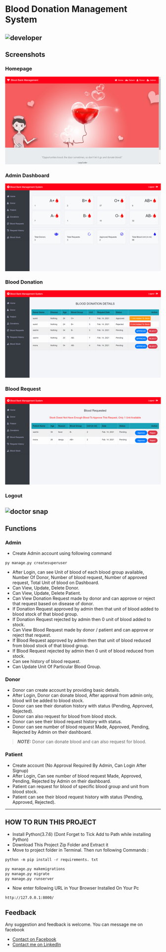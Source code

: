 # Blood Donation Management System
![developer](https://img.shields.io/badge/Developed%20By%20%3A-Edgar%20Liiso-red)
---
## Screenshots
### Homepage
![homepage snap](https://github.com/L-Edgar/blooddonation/blob/main/static/screenshot/homepage.png?raw=true)
### Admin Dashboard
![dashboard snap](https://github.com/L-Edgar/blooddonation/blob/main/static/screenshot/admindashboard.png?raw=true)
### Blood Donation 
![invoice snap](https://github.com/L-Edgar/blooddonation/blob/main/static/screenshot/blooddonation.png?raw=true)
### Blood Request
![doctor snap](https://github.com/L-Edgar/blooddonation/blob/main/static/screenshot/bloodrequest.png?raw=true)
### Logout
![doctor snap](https://github.com/L-Edgar/blooddonaton/blob/main/static/screenshot/logout.png?raw=true)
---
## Functions

### Admin
- Create Admin account using following command
```
py manage.py createsuperuser
```
- After Login, can see Unit of blood of each blood group available, Number Of Donor, Number of blood request, Number of approved request, Total Unit of blood on Dashboard.
- Can View, Update, Delete Donor.
- Can View, Update, Delete Patient.
- Can View Donation Request made by donor and can approve or reject that request based on disease of donor.
- If Donation Request approved by admin then that unit of blood added to blood stock of that blood group.
- If Donation Request rejected by admin then 0 unit of blood added to stock.
- Can View Blood Request made by donor / patient and can approve or reject that request.
- If Blood Request approved by admin then that unit of blood reduced from blood stock of that blood group.
- If Blood Request rejected by admin then 0 unit of blood reduced from stock.
- Can see history of blood request.
- Can Update Unit Of Particular Blood Group.


### Donor
- Donor can create account by providing basic details.
- After Login, Donor can donate blood, After approval from admin only, blood will be added to blood stock.
- Donor can see their donation history with status (Pending, Approved, Rejected).
- Donor can also request for blood from blood stock.
- Donor can see their blood request history with status.
- Donor can see number of blood request Made, Approved, Pending, Rejected by Admin on their dashboard.
> **_NOTE:_**  Donor can donate blood and can also request for blood.





### Patient
- Create account (No Approval Required By Admin, Can Login After Signup)
- After Login, Can see number of blood request Made, Approved, Pending, Rejected by Admin on their dashboard.
- Patient can request for blood of specific blood group and unit from blood stock.
- Patient can see their blood request history with status (Pending, Approved, Rejected).

---

## HOW TO RUN THIS PROJECT
- Install Python(3.7.6) (Dont Forget to Tick Add to Path while installing Python)
- Download This Project Zip Folder and Extract it
- Move to project folder in Terminal. Then run following Commands :

```
python -m pip install -r requirements. txt
```

```
py manage.py makemigrations
py manage.py migrate
py manage.py runserver
```
- Now enter following URL in Your Browser Installed On Your Pc
```
http://127.0.0.1:8000/
```


## Feedback
Any suggestion and feedback is welcome. You can message me on facebook
- [Contact on Facebook](https://www.facebook.com/erisa.edgar)
- [Contact me on LinkedIn](https://linkedin.com/in/edgar-liiso-073a4527a)
